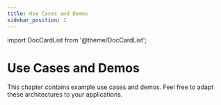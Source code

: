 ```yaml
---
title: Use Cases and Demos
sidebar_position: 1
---
```

import DocCardList from '@theme/DocCardList';

# Use Cases and Demos
This chapter contains example use cases and demos. Feel free to adapt these architectures to your applications.
